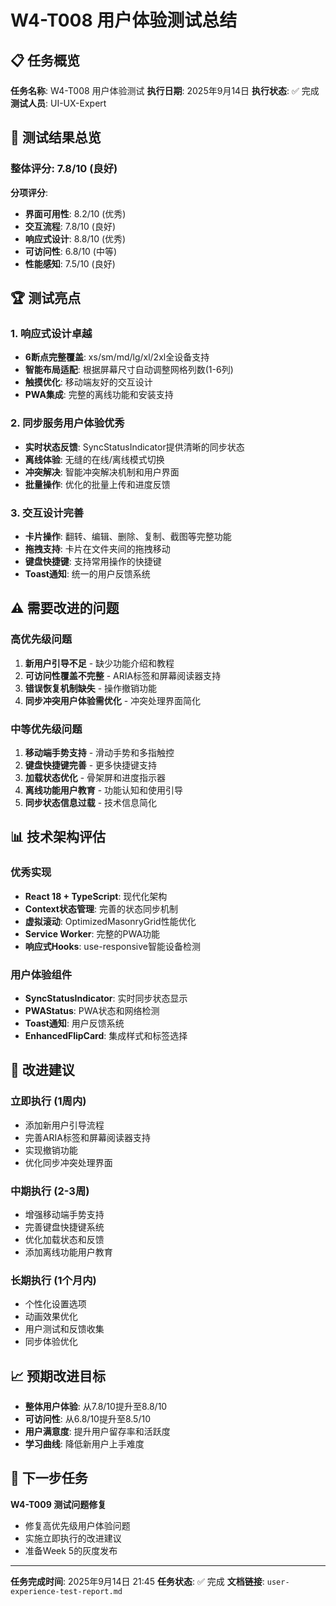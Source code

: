 # W4-T008 用户体验测试总结

## 📋 任务概览
**任务名称**: W4-T008 用户体验测试
**执行日期**: 2025年9月14日
**执行状态**: ✅ 完成
**测试人员**: UI-UX-Expert

## 🎯 测试结果总览

### 整体评分: 7.8/10 (良好)

**分项评分**:
- **界面可用性**: 8.2/10 (优秀)
- **交互流程**: 7.8/10 (良好)
- **响应式设计**: 8.8/10 (优秀)
- **可访问性**: 6.8/10 (中等)
- **性能感知**: 7.5/10 (良好)

## 🏆 测试亮点

### 1. 响应式设计卓越
- **6断点完整覆盖**: xs/sm/md/lg/xl/2xl全设备支持
- **智能布局适配**: 根据屏幕尺寸自动调整网格列数(1-6列)
- **触摸优化**: 移动端友好的交互设计
- **PWA集成**: 完整的离线功能和安装支持

### 2. 同步服务用户体验优秀
- **实时状态反馈**: SyncStatusIndicator提供清晰的同步状态
- **离线体验**: 无缝的在线/离线模式切换
- **冲突解决**: 智能冲突解决机制和用户界面
- **批量操作**: 优化的批量上传和进度反馈

### 3. 交互设计完善
- **卡片操作**: 翻转、编辑、删除、复制、截图等完整功能
- **拖拽支持**: 卡片在文件夹间的拖拽移动
- **键盘快捷键**: 支持常用操作的快捷键
- **Toast通知**: 统一的用户反馈系统

## ⚠️ 需要改进的问题

### 高优先级问题
1. **新用户引导不足** - 缺少功能介绍和教程
2. **可访问性覆盖不完整** - ARIA标签和屏幕阅读器支持
3. **错误恢复机制缺失** - 操作撤销功能
4. **同步冲突用户体验需优化** - 冲突处理界面简化

### 中等优先级问题
1. **移动端手势支持** - 滑动手势和多指触控
2. **键盘快捷键完善** - 更多快捷键支持
3. **加载状态优化** - 骨架屏和进度指示器
4. **离线功能用户教育** - 功能认知和使用引导
5. **同步状态信息过载** - 技术信息简化

## 📊 技术架构评估

### 优秀实现
- **React 18 + TypeScript**: 现代化架构
- **Context状态管理**: 完善的状态同步机制
- **虚拟滚动**: OptimizedMasonryGrid性能优化
- **Service Worker**: 完整的PWA功能
- **响应式Hooks**: use-responsive智能设备检测

### 用户体验组件
- **SyncStatusIndicator**: 实时同步状态显示
- **PWAStatus**: PWA状态和网络检测
- **Toast通知**: 用户反馈系统
- **EnhancedFlipCard**: 集成样式和标签选择

## 🎯 改进建议

### 立即执行 (1周内)
- 添加新用户引导流程
- 完善ARIA标签和屏幕阅读器支持
- 实现撤销功能
- 优化同步冲突处理界面

### 中期执行 (2-3周)
- 增强移动端手势支持
- 完善键盘快捷键系统
- 优化加载状态和反馈
- 添加离线功能用户教育

### 长期执行 (1个月内)
- 个性化设置选项
- 动画效果优化
- 用户测试和反馈收集
- 同步体验优化

## 📈 预期改进目标

- **整体用户体验**: 从7.8/10提升至8.8/10
- **可访问性**: 从6.8/10提升至8.5/10
- **用户满意度**: 提升用户留存率和活跃度
- **学习曲线**: 降低新用户上手难度

## 🔗 下一步任务

**W4-T009 测试问题修复**
- 修复高优先级用户体验问题
- 实施立即执行的改进建议
- 准备Week 5的灰度发布

---

**任务完成时间**: 2025年9月14日 21:45
**任务状态**: ✅ 完成
**文档链接**: `user-experience-test-report.md`